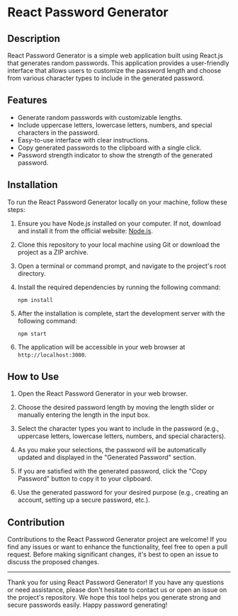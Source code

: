 # React Password Generator



## Description

React Password Generator is a simple web application built using React.js that generates random passwords. This application provides a user-friendly interface that allows users to customize the password length and choose from various character types to include in the generated password.

## Features

- Generate random passwords with customizable lengths.
- Include uppercase letters, lowercase letters, numbers, and special characters in the password.
- Easy-to-use interface with clear instructions.
- Copy generated passwords to the clipboard with a single click.
- Password strength indicator to show the strength of the generated password.

## Installation

To run the React Password Generator locally on your machine, follow these steps:

1. Ensure you have Node.js installed on your computer. If not, download and install it from the official website: [Node.js](https://nodejs.org/).

2. Clone this repository to your local machine using Git or download the project as a ZIP archive.

3. Open a terminal or command prompt, and navigate to the project's root directory.

4. Install the required dependencies by running the following command:

   ```
   npm install
   ```

5. After the installation is complete, start the development server with the following command:

   ```
   npm start
   ```

6. The application will be accessible in your web browser at `http://localhost:3000`.

## How to Use

1. Open the React Password Generator in your web browser.

2. Choose the desired password length by moving the length slider or manually entering the length in the input box.

3. Select the character types you want to include in the password (e.g., uppercase letters, lowercase letters, numbers, and special characters).

4. As you make your selections, the password will be automatically updated and displayed in the "Generated Password" section.

5. If you are satisfied with the generated password, click the "Copy Password" button to copy it to your clipboard.

6. Use the generated password for your desired purpose (e.g., creating an account, setting up a secure password, etc.).

## Contribution

Contributions to the React Password Generator project are welcome! If you find any issues or want to enhance the functionality, feel free to open a pull request. Before making significant changes, it's best to open an issue to discuss the proposed changes.

---

Thank you for using React Password Generator! If you have any questions or need assistance, please don't hesitate to contact us or open an issue on the project's repository. We hope this tool helps you generate strong and secure passwords easily. Happy password generating!
